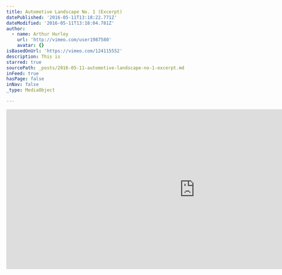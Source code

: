```yaml
---
title: Automotive Landscape No. 1 (Excerpt)
datePublished: '2016-05-11T13:18:22.771Z'
dateModified: '2016-05-11T13:18:04.781Z'
author:
  - name: Arthur Hurley
    url: 'http://vimeo.com/user1987580'
    avatar: {}
isBasedOnUrl: 'https://vimeo.com/124115552'
description: This is
starred: true
sourcePath: _posts/2016-05-11-automotive-landscape-no-1-excerpt.md
inFeed: true
hasPage: false
inNav: false
_type: MediaObject

---
```

<iframe src="https://cdn.embedly.com/widgets/media.html?src=https%3A%2F%2Fplayer.vimeo.com%2Fvideo%2F124115552&amp;url=https%3A%2F%2Fvimeo.com%2F124115552&amp;image=http%3A%2F%2Fi.vimeocdn.com%2Fvideo%2F513717176_1280.jpg&amp;key=b7d04c9b404c499eba89ee7072e1c4f7&amp;type=text%2Fhtml&amp;schema=vimeo" width="1000" height="425" scrolling="no" frameborder="0" allowfullscreen="" style=""></iframe>